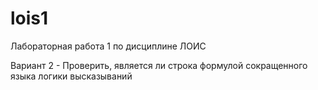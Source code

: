 # lois1
Лабораторная работа 1 по дисциплине ЛОИС

Вариант 2 - Проверить, является ли строка формулой сокращенного языка логики высказываний
